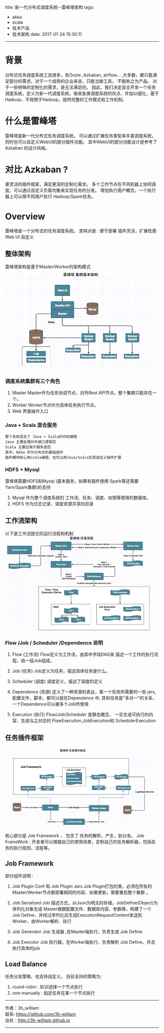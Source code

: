 title: 新一代分布式调度系统--雷峰塔架构
tags: 
- akka
- scala
- 技术产品
- 技术架构
date: 2017-01-24 15:30:11
---
# 背景
  分布式任务调度系统工具很多，有Oozie ,Azkaban, airflow... ,大多数，都只能满足部分的需求。对于一个成熟的企业来说，只能当做工具，
  不能称之为产品。 对于一些特殊的定制化的需求，是无法满足的。 
  因此，我们决定自主开发一个任务调度系统，定义为新一代调度系统，吸收各类调度系统的优点，并加以细化，基于Hadoop，不局限于Hadoop，提供完整的工作模式和工作机制。

# 什么是雷峰塔
雷峰塔是新一代分布式任务调度系统。 可以通过扩展任务类型来丰富调度系统，同时也可以自定义WebUI的部分插件功能。
其中WebUI的部分功能设计是参考了 Azkaban 的设计风格。

# 对比 Azkaban ? 
  
  更灵活的插件框架，满足更深的定制化需求。
  多个工作节点在不同机器上协同调度，可以通过自定义负载均衡来实现任务的分发。
  增加执行用户概念，一个执行器上可以用不同用户执行 Hadoop/Spark任务。
  

# Overview
雷峰塔是一个分布式的任务调度系统。 
其特点是 :
 便于部署
 插件灵活，扩展性感
 Web UI 自定义
 
## 整体架构
雷峰塔架构是基于Master/Worker的架构模式
![](/img/lft/lft_cluster_architecture.png)

### 调度系统集群有三个角色
  1. Master
     Master作为任务协调节点，对外Rest API节点。整个集群只能存在一个。
  2. Worker
     Worker节点作为具体任务执行节点。
  3. Web 
     界面操作入口


### Java + Scala 混合服务

    整个系统混合了 Java + Scala的代码编程
    Java 主要处理对外接口逻辑层
    Scala 主要应用于服务底层
    其中，Akka 作为分布式的基础组件
    插件模块核心用scala编程，也可以用Java/Scala实现自定义插件扩展
    
    
### HDFS + Mysql 
 雷峰塔需要HDFS和Mysql (基本服务，如果有插件使用 Spark等还需要Yarn/Spark集群)的支持
1. Mysql 
作为整个调度系统的 工作流、任务、调度、权限等使用的数据库。 
2. HDFS
作为日志记录、调度资源共享的目录

## 工作流架构
以下是工作流提交的运行流程和机制
![](/img/lft/work_flow_architecture.png)

### Flow /Job / Scheduler /Dependence 说明
1. Flow (工作流)
Flow定义为工作流，由其中字段DAG来 描述一个工作的执行流程，由一组Job组成。
 
2. Job  (任务)
Job定义为任务，描述具体任务是什么。
 
3. Scheduler (调度)
调度定义，描述了调度的定义
 
4. Dependence (资源)
定义了一种资源的表达，某一个任务所需要的一些 jars,配置文件，脚本，都可以放在Dependence 中,
其和任务是"多对一"的关系， 一个Dependence可以被多个Job所使用
 
5. Execution (执行)
Flow/Job/Scheduler 是静态概念， 一旦生成可执行的内容，生成与之对应的 FlowExecution,JobExecution和 SchedulerExecution



## 任务插件框架
![](/img/lft/plugin_architecture.png)

核心部分是 Job Framework ， 包含了 任务的解析，产生，到分发。
Job FrameWork : 开发者可以根据自己的使用场景，定制自己的任务解析器，包括任务的执行规则，流程等。
 
 
## Job Framework
 部分组件说明 :
  1. Job Plugin Conf 和 Job Plugin Jars 
  Job Plugin打包的类，必须在所有的Master/Worker节点都部署相同的内容，如果更新，需要重启整个集群 。
 
  2. Job Serialized 
  Job 描述方式，以Json为明文的存储，JobDefine(Object)为序列化对象生成
  Master根据配置文件、数据库内容、参数等，构建了一个 Job Define，并经过序列化后生成ExecutionRequestContent发送到 Worker，由Worker解析、执行
 
  3. Job Generator 
  Job 生成器 ,在Master端执行，负责生成 Job Define
 
  4. Job Executor
  Job 执行器，在Worker端执行，负责解析 Job Define，并且执行具体的job
  
  
## Load Balance 
  任务分发策略，也支持自定义。
  目前支持的策略为: 
  1. round-robin :        轮训选择一个节点执行
  2. one-manually :       指定任务在某一个节点执行
  
  
 ---

作者：3h_william  
联系: https://github.com/3h-william  
出处：http://3h-william.github.io  

---